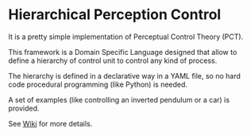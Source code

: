 # Hierarchical Perception Control

It is a pretty simple implementation of Perceptual Control Theory (PCT). 

This framework is a Domain Specific Language designed that allow to define a hierarchy of control unit to control any kind of process. 

The hierarchy is defined in a declarative way in a YAML file, so no hard code procedural programming (like Python) is needed.

A set of examples (like controlling an inverted pendulum or a car) is provided.

See [Wiki](https://github.com/njodal/HierarchicalPerceptionControl/wiki) for more details.
